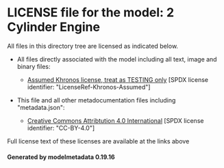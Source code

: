 # LICENSE file for the model: 2 Cylinder Engine

All files in this directory tree are licensed as indicated below.

* All files directly associated with the model including all text, image and binary files:

  * [Assumed Khronos license, treat as TESTING only]("") [SPDX license identifier: "LicenseRef-Khronos-Assumed"]

* This file and all other metadocumentation files including "metadata.json":

  * [Creative Commons Attribtution 4.0 International]("https://creativecommons.org/licenses/by/4.0/legalcode") [SPDX license identifier: "CC-BY-4.0"]

Full license text of these licenses are available at the links above

#### Generated by modelmetadata 0.19.16